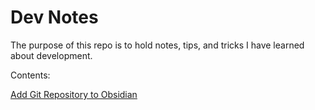 # Dev Notes

The purpose of this repo is to hold notes, tips, and tricks I have learned about development.

Contents:

[Add Git Repository to Obsidian](obsidian://open?vault=Obsidian%20Vault&file=dev_notes%2FAdd%20Git%20Repository%20to%20Obsidian)